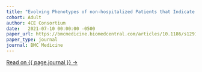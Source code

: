 ```yaml
---
title: "Evolving Phenotypes of non-hospitalized Patients that Indicate Long Covid"
cohort: Adult
author: 4CE Consortium
date:   2021-07-10 00:00:00 -0500
paper_url: https://bmcmedicine.biomedcentral.com/articles/10.1186/s12916-021-02115-0
paper_type: journal
journal: BMC Medicine
---
```




<a href="{{ page.paper_url }}">Read on {{ page.journal }} &rarr;</a>
